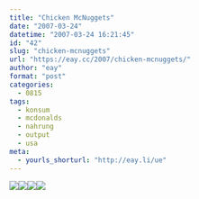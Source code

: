 ```yaml
---
title: "Chicken McNuggets"
date: "2007-03-24"
datetime: "2007-03-24 16:21:45"
id: "42"
slug: "chicken-mcnuggets"
url: "https://eay.cc/2007/chicken-mcnuggets/"
author: "eay"
format: "post"
categories:
  - 0815
tags:
  - konsum
  - mcdonalds
  - nahrung
  - output
  - usa
meta:
  - yourls_shorturl: "http://eay.li/ue"
---
```


[![](/uploads/2007/chicken1.jpg)](http://www.alnyethelawyerguy.com/al_nye_the_lawyer_guy/2007/03/so_what_really_.html)[![](/uploads/2007/chicken2.jpg)](http://www.youtube.com/watch?v=DKcd4-IRsBk)[![](/uploads/2007/chicken3.jpg)](http://en.wikipedia.org/wiki/TBHQ)[![](/uploads/2007/chicken4.jpg)](http://en.wikipedia.org/wiki/Chicken_McNuggets)
